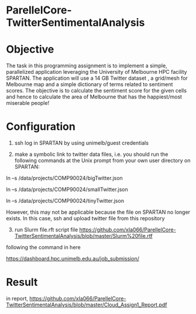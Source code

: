 # ParellelCore-TwitterSentimentalAnalysis

# Objective
The task in this programming assignment is to implement a simple, parallelized application leveraging the University of Melbourne HPC facility SPARTAN. 
The application will use a 14 GB Twitter dataset , a grid/mesh for Melbourne map and a simple dictionary of terms related to sentiment scores. 
The objective is to calculate the sentiment score for the given cells and hence to calculate the area of Melbourne that has the happiest/most miserable people!

# Configuration
1. ssh log in SPARTAN by using unimelb/guest credentials

2. make a symbolic link to twitter data files, i.e. you should run the following commands at the Unix prompt from your own user directory on SPARTAN:

ln –s /data/projects/COMP90024/bigTwitter.json 

ln –s /data/projects/COMP90024/smallTwitter.json 

ln –s /data/projects/COMP90024/tinyTwitter.json

However, this may not be applicable because the file on SPARTAN no longer exists. In this case, ssh and upload twitter file from this repository

3. run Slurm file.rft script file https://github.com/xIa066/ParellelCore-TwitterSentimentalAnalysis/blob/master/Slurm%20file.rtf

following the command in here

https://dashboard.hpc.unimelb.edu.au/job_submission/

# Result
in report, https://github.com/xIa066/ParellelCore-TwitterSentimentalAnalysis/blob/master/Cloud_Assign1_Report.pdf 
